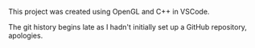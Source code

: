 This project was created using OpenGL and C++ in VSCode. 

The git history begins late as I hadn't initially set up a GitHub repository, apologies.
